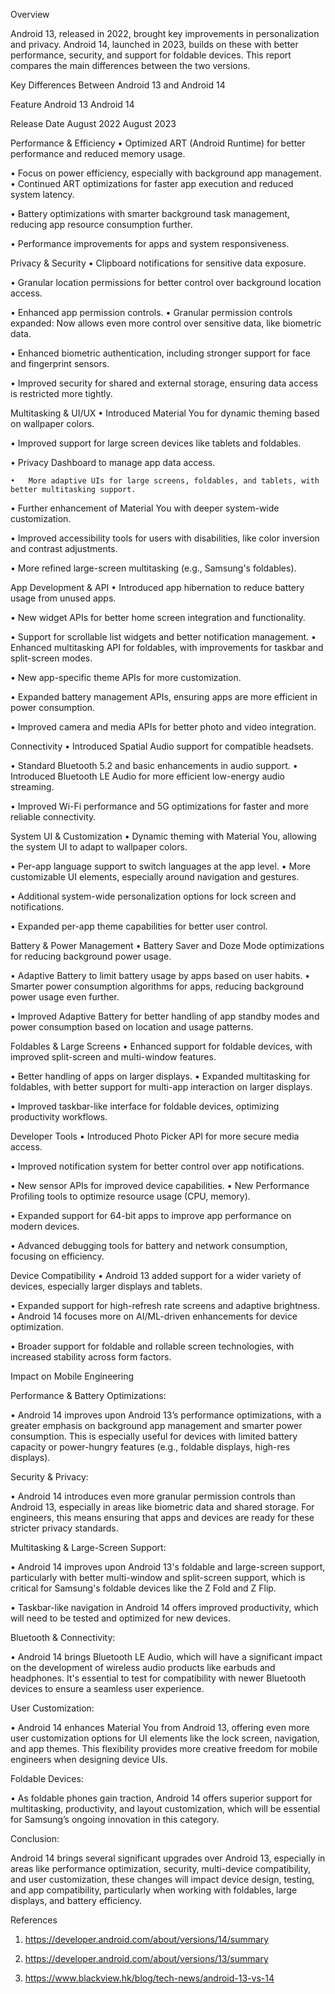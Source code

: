 



















































Overview

Android 13, released in 2022, brought key improvements in personalization and privacy. Android 14, launched in 2023, builds on these with better performance, security, and support for foldable devices. This report compares the main differences between the two versions.

Key Differences Between Android 13 and Android 14

Feature	Android 13	Android 14

Release Date		August 2022		August 2023

Performance & Efficiency		•	Optimized ART (Android Runtime) for better performance and reduced memory usage.

•	 Focus on power efficiency, especially with background app management.	•	Continued ART optimizations for faster app execution and reduced system latency.

•	Battery optimizations with smarter background task management, reducing app resource consumption further.

•	Performance improvements for apps and system responsiveness.

Privacy & Security		•	Clipboard notifications for sensitive data exposure.

•	Granular location permissions for better control over background location access.

•	Enhanced app permission controls.	•	Granular permission controls expanded: Now allows even more control over sensitive data, like biometric data.

•	Enhanced biometric authentication, including stronger support for face and fingerprint sensors.

•	Improved security for shared and external storage, ensuring data access is restricted more tightly.

Multitasking & UI/UX		•	Introduced Material You for dynamic theming based on wallpaper colors.

•	Improved support for large screen devices like tablets and foldables.

•	Privacy Dashboard to manage app data access.

	•	More adaptive UIs for large screens, foldables, and tablets, with better multitasking support.

•	Further enhancement of Material You with deeper system-wide customization.

•	Improved accessibility tools for users with disabilities, like color inversion and contrast adjustments.

•	More refined large-screen multitasking (e.g., Samsung's foldables).

App Development & API		•	Introduced app hibernation to reduce battery usage from unused apps.

•	New widget APIs for better home screen integration and functionality.

•	Support for scrollable list widgets and better notification management.	•	Enhanced multitasking API for foldables, with improvements for taskbar and split-screen modes.

•	New app-specific theme APIs for more customization.

•	Expanded battery management APIs, ensuring apps are more efficient in power consumption.

•	Improved camera and media APIs for better photo and video integration.

Connectivity		•	Introduced Spatial Audio support for compatible headsets.

•	Standard Bluetooth 5.2 and basic enhancements in audio support.	•	Introduced Bluetooth LE Audio for more efficient low-energy audio streaming.

•	Improved Wi-Fi performance and 5G optimizations for faster and more reliable connectivity.

System UI & Customization		•	Dynamic theming with Material You, allowing the system UI to adapt to wallpaper colors.

•	Per-app language support to switch languages at the app level.	•	More customizable UI elements, especially around navigation and gestures.

•	Additional system-wide personalization options for lock screen and notifications.

•	Expanded per-app theme capabilities for better user control.

Battery & Power Management		•	Battery Saver and Doze Mode optimizations for reducing background power usage.

•	Adaptive Battery to limit battery usage by apps based on user habits.	•	Smarter power consumption algorithms for apps, reducing background power usage even further.

•	Improved Adaptive Battery for better handling of app standby modes and power consumption based on location and usage patterns.

Foldables & Large Screens		•	Enhanced support for foldable devices, with improved split-screen and multi-window features.

•	Better handling of apps on larger displays.	•	Expanded multitasking for foldables, with better support for multi-app interaction on larger displays.

•	Improved taskbar-like interface for foldable devices, optimizing productivity workflows.

Developer Tools		•	Introduced Photo Picker API for more secure media access.

•	Improved notification system for better control over app notifications.

•	New sensor APIs for improved device capabilities.	•	New Performance Profiling tools to optimize resource usage (CPU, memory). 

•	Expanded support for 64-bit apps to improve app performance on modern devices.

•	Advanced debugging tools for battery and network consumption, focusing on efficiency.

Device Compatibility		•	Android 13 added support for a wider variety of devices, especially larger displays and tablets.

•	Expanded support for high-refresh rate screens and adaptive brightness.	•	Android 14 focuses more on AI/ML-driven enhancements for device optimization.

•	Broader support for foldable and rollable screen technologies, with increased stability across form factors.



Impact on Mobile Engineering

Performance & Battery Optimizations:

•	Android 14 improves upon Android 13’s performance optimizations, with a greater emphasis on background app management and smarter power consumption. This is especially useful for devices with limited battery capacity or power-hungry features (e.g., foldable displays, high-res displays).

Security & Privacy:

•	Android 14 introduces even more granular permission controls than Android 13, especially in areas like biometric data and shared storage. For engineers, this means ensuring that apps and devices are ready for these stricter privacy standards.

Multitasking & Large-Screen Support:

•	Android 14 improves upon Android 13's foldable and large-screen support, particularly with better multi-window and split-screen support, which is critical for Samsung's foldable devices like the Z Fold and Z Flip.

•	Taskbar-like navigation in Android 14 offers improved productivity, which will need to be tested and optimized for new devices.

Bluetooth & Connectivity:

•	Android 14 brings Bluetooth LE Audio, which will have a significant impact on the development of wireless audio products like earbuds and headphones. It's essential to test for compatibility with newer Bluetooth devices to ensure a seamless user experience.

User Customization:

•	Android 14 enhances Material You from Android 13, offering even more user customization options for UI elements like the lock screen, navigation, and app themes. This flexibility provides more creative freedom for mobile engineers when designing device UIs.

Foldable Devices:

•	As foldable phones gain traction, Android 14 offers superior support for multitasking, productivity, and layout customization, which will be essential for Samsung’s ongoing innovation in this category.



Conclusion:

Android 14 brings several significant upgrades over Android 13, especially in areas like performance optimization, security, multi-device compatibility, and user customization, these changes will impact device design, testing, and app compatibility, particularly when working with foldables, large displays, and battery efficiency.

References

1.	https://developer.android.com/about/versions/14/summary

2.	https://developer.android.com/about/versions/13/summary

3.	https://www.blackview.hk/blog/tech-news/android-13-vs-14

